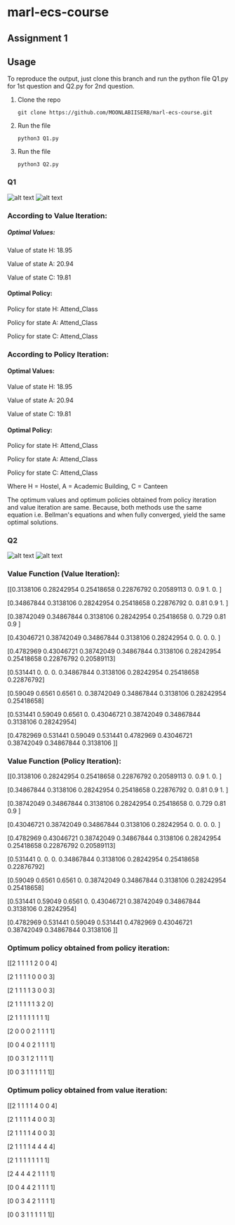 # marl-ecs-course
## Assignment 1

## Usage
 To reproduce the output, just clone this branch and run the python file Q1.py for 1st question and Q2.py for 2nd question.

 1. Clone the repo

        git clone https://github.com/MOONLABIISERB/marl-ecs-course.git
    
2. Run the file

       python3 Q1.py
   
4. Run the file

       python3 Q2.py

### Q1

![alt text](Q1_MDP.jpg)
![alt text](Q1_table.jpg)

### According to Value Iteration:

##### Optimal Values:

Value of state H: 18.95

Value of state A: 20.94

Value of state C: 19.81

#### Optimal Policy:

Policy for state H: Attend_Class

Policy for state A: Attend_Class

Policy for state C: Attend_Class


### According to Policy Iteration:

#### Optimal Values:

Value of state H: 18.95

Value of state A: 20.94

Value of state C: 19.81

#### Optimal Policy:

Policy for state H: Attend_Class

Policy for state A: Attend_Class

Policy for state C: Attend_Class

Where H = Hostel, A = Academic Building, C = Canteen

The optimum values and optimum policies obtained from policy iteration and value iteration are same. Because, both methods use the same equation i.e. Bellman's equations and when fully converged, yield the same optimal solutions.

### Q2
![alt text](Q2_V.png)
![alt text](Q2_P.png)

### Value Function (Value Iteration):

[[0.3138106  0.28242954 0.25418658 0.22876792 0.20589113 0.  0.9        1.         0.        ]

 [0.34867844 0.3138106  0.28242954 0.25418658 0.22876792 0.  0.81       0.9        1.        ]
 
 [0.38742049 0.34867844 0.3138106  0.28242954 0.25418658 0.  0.729      0.81       0.9       ]
 
 [0.43046721 0.38742049 0.34867844 0.3138106  0.28242954 0.  0.         0.         0.        ]
 
 [0.4782969  0.43046721 0.38742049 0.34867844 0.3138106  0.28242954  0.25418658 0.22876792 0.20589113]
 
 [0.531441   0.         0.         0.         0.34867844 0.3138106  0.28242954 0.25418658 0.22876792]
 
 [0.59049    0.6561     0.6561     0.         0.38742049 0.34867844  0.3138106  0.28242954 0.25418658]
 
 [0.531441   0.59049    0.6561     0.         0.43046721 0.38742049  0.34867844 0.3138106  0.28242954]
 
 [0.4782969  0.531441   0.59049    0.531441   0.4782969  0.43046721  0.38742049 0.34867844 0.3138106 ]]

### Value Function (Policy Iteration):

[[0.3138106  0.28242954 0.25418658 0.22876792 0.20589113 0.  0.9        1.         0.        ]

 [0.34867844 0.3138106  0.28242954 0.25418658 0.22876792 0.  0.81       0.9        1.        ]
 
 [0.38742049 0.34867844 0.3138106  0.28242954 0.25418658 0.  0.729      0.81       0.9       ]
 
 [0.43046721 0.38742049 0.34867844 0.3138106  0.28242954 0.  0.         0.         0.        ]
 
 [0.4782969  0.43046721 0.38742049 0.34867844 0.3138106  0.28242954  0.25418658 0.22876792 0.20589113]
 
 [0.531441   0.         0.         0.         0.34867844 0.3138106  0.28242954 0.25418658 0.22876792]
 
 [0.59049    0.6561     0.6561     0.         0.38742049 0.34867844  0.3138106  0.28242954 0.25418658]
 
 [0.531441   0.59049    0.6561     0.         0.43046721 0.38742049  0.34867844 0.3138106  0.28242954]
 
 [0.4782969  0.531441   0.59049    0.531441   0.4782969  0.43046721  0.38742049 0.34867844 0.3138106 ]]

### Optimum policy obtained from policy iteration:

[[2 1 1 1 1 2 0 0 4]

 [2 1 1 1 1 0 0 0 3]
 
 [2 1 1 1 1 3 0 0 3]
 
 [2 1 1 1 1 1 3 2 0]
 
 [2 1 1 1 1 1 1 1 1]
 
 [2 0 0 0 2 1 1 1 1]
 
 [0 0 4 0 2 1 1 1 1]
 
 [0 0 3 1 2 1 1 1 1]
 
 [0 0 3 1 1 1 1 1 1]]

### Optimum policy obtained from value iteration:

[[2 1 1 1 1 4 0 0 4]

 [2 1 1 1 1 4 0 0 3]
 
 [2 1 1 1 1 4 0 0 3]
 
 [2 1 1 1 1 4 4 4 4]
 
 [2 1 1 1 1 1 1 1 1]
 
 [2 4 4 4 2 1 1 1 1]
 
 [0 0 4 4 2 1 1 1 1]
 
 [0 0 3 4 2 1 1 1 1]
 
 [0 0 3 1 1 1 1 1 1]]
